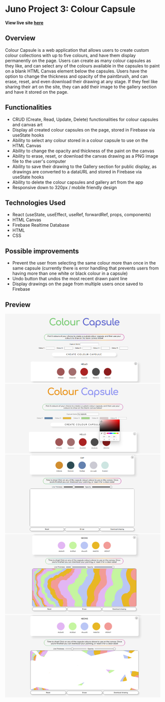 # Juno Project 3: Colour Capsule

**View live site [here](https://colourcapsule.netlify.app/)**

## Overview
Colour Capsule is a web application that allows users to create custom colour collections with up to five colours, and have them display permanently on the page. Users can create as many colour capsules as they like, and can select any of the colours available in the capsules to paint on a blank HTML Canvas element below the capsules. Users have the option to change the thickness and opacity of the paintbrush, and can erase, reset, and even download their drawing at any stage. If they feel like sharing their art on the site, they can add their image to the gallery section and have it stored on the page.  

## Functionalities
- CRUD (Create, Read, Update, Delete) functionalities for colour capsules and canvas art
- Display all created colour capsules on the page, stored in Firebase via useState hooks
- Ability to select any colour stored in a colour capsule to use on the HTML Canvas
- Ability to change the opacity and thickness of the paint on the canvas 
- Ability to erase, reset, or download the canvas drawing as a PNG image file to the user's computer
- Ability to save their drawing to the Gallery section for public display, as drawings are converted to a dataURL and stored in Firebase via useState hooks
- Ability to delete the colour capsules and gallery art from the app
- Responsive down to 320px / mobile friendly design

## Technologies Used
- React (useState, useEffect, useRef, forwardRef, props, components)
- HTML Canvas
- Firebase Realtime Database
- HTML
- CSS

## Possible improvements
- Prevent the user from selecting the same colour more than once in the same capsule (currently there is error handling that prevents users from having more than one white or black colour in a capsule)
- Undo button that undos the most recent drawn paint line
- Display drawings on the page from multiple users once saved to Firebase

## Preview
![Screenshot of the colour capsule app](./src/assets/screenshots/colour-capsules.png 'Colour Capsule')
![Screenshot of the colour capsule app](./src/assets/screenshots/select-colours.png 'Colour Capsule')
![Screenshot of the colour capsule app](./src/assets/screenshots/blank-canvas.png 'Canvas')
![Screenshot of the colour capsule app](./src/assets/screenshots/canvas-drawing.png 'Drawing on Canvas')
![Screenshot of the colour capsule app](./src/assets/screenshots/erase-drawing.png 'Erase Drawing')
